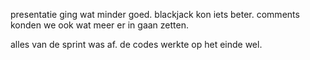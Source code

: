 presentatie ging wat minder goed.
blackjack kon iets beter.
comments konden we ook wat meer er in gaan zetten.

alles van de sprint was af.
de codes werkte op het einde wel.